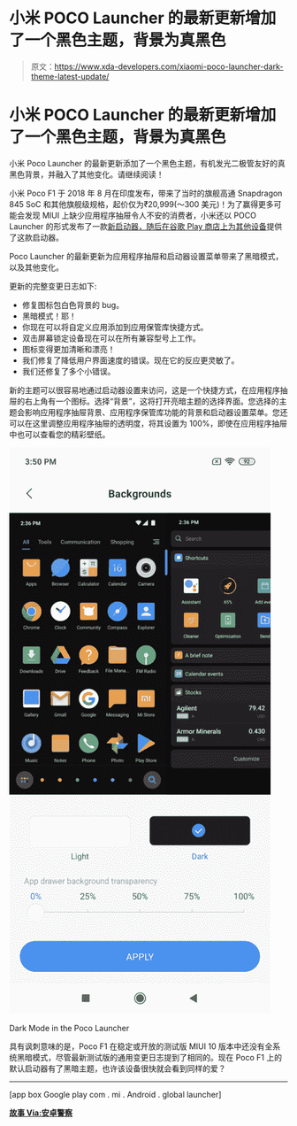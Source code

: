 # 小米 POCO Launcher 的最新更新增加了一个黑色主题，背景为真黑色

> 原文：<https://www.xda-developers.com/xiaomi-poco-launcher-dark-theme-latest-update/>

# 小米 POCO Launcher 的最新更新增加了一个黑色主题，背景为真黑色

小米 Poco Launcher 的最新更新添加了一个黑色主题，有机发光二极管友好的真黑色背景，并融入了其他变化。请继续阅读！

小米 Poco F1 于 2018 年 8 月在印度发布，带来了当时的旗舰高通 Snapdragon 845 SoC 和其他旗舰级规格，起价仅为₹20,999(～300 美元)！为了赢得更多可能会发现 MIUI 上缺少应用程序抽屉令人不安的消费者，小米还以 POCO Launcher 的形式发布了一款[新启动器，](https://www.xda-developers.com/poco-launcher-poco-f1-play-store/)[随后在谷歌 Play 商店上为其他设备](https://www.xda-developers.com/poco-launcher-exits-beta-google-play-store/)提供了这款启动器。

Poco Launcher 的最新更新为应用程序抽屉和启动器设置菜单带来了黑暗模式，以及其他变化。

更新的完整变更日志如下:

*   修复图标包白色背景的 bug。
*   黑暗模式！耶！
*   你现在可以将自定义应用添加到应用保管库快捷方式。
*   双击屏幕锁定设备现在可以在所有兼容型号上工作。
*   图标变得更加清晰和漂亮！
*   我们修复了降低用户界面速度的错误。现在它的反应更灵敏了。
*   我们还修复了多个小错误。

新的主题可以很容易地通过启动器设置来访问，这是一个快捷方式，在应用程序抽屉的右上角有一个图标。选择“背景”，这将打开亮暗主题的选择界面。您选择的主题会影响应用程序抽屉背景、应用程序保管库功能的背景和启动器设置菜单。您还可以在这里调整应用程序抽屉的透明度，将其设置为 100%，即使在应用程序抽屉中也可以查看您的精彩壁纸。

 <picture>![](img/b2bad86e1d9e698e7e11d0c11ececb8d.png)</picture> 

Dark Mode in the Poco Launcher

具有讽刺意味的是，Poco F1 在稳定或开放的测试版 MIUI 10 版本中还没有全系统黑暗模式，尽管最新测试版的通用变更日志提到了相同的。现在 Poco F1 上的默认启动器有了黑暗主题，也许该设备很快就会看到同样的爱？

* * *

[app box Google play com . mi . Android . global launcher]

[**故事 Via:安卓警察**](https://www.androidpolice.com/2019/04/02/poco-launcher-introduces-a-dark-theme-with-true-black-backgrounds/)